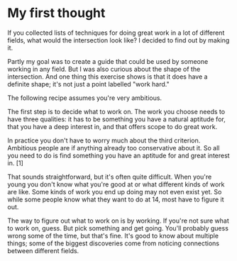 # My first thought
<p>If you collected lists of techniques for doing great work in a lot of different fields, what would the intersection look like? I decided to find out by making it.</p>

<p>Partly my goal was to create a guide that could be used by someone working in any field. But I was also curious about the shape of the intersection. And one thing this exercise shows is that it does have a definite shape; it's not just a point labelled "work hard."</p>

<p>The following recipe assumes you're very ambitious.</p>

<p>The first step is to decide what to work on. The work you choose needs to have three qualities: it has to be something you have a natural aptitude for, that you have a deep interest in, and that offers scope to do great work.</p>

<p>In practice you don't have to worry much about the third criterion. Ambitious people are if anything already too conservative about it. So all you need to do is find something you have an aptitude for and great interest in. [1]</p>

<p>That sounds straightforward, but it's often quite difficult. When you're young you don't know what you're good at or what different kinds of work are like. Some kinds of work you end up doing may not even exist yet. So while some people know what they want to do at 14, most have to figure it out.</p>

<p>The way to figure out what to work on is by working. If you're not sure what to work on, guess. But pick something and get going. You'll probably guess wrong some of the time, but that's fine. It's good to know about multiple things; some of the biggest discoveries come from noticing connections between different fields.</p>